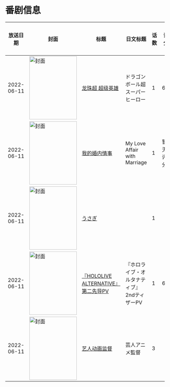 # 番剧信息

|放送日期|封面|标题|日文标题|话数|评分|评分人数|
|---|---|---|---|---|---|---|
|2022-06-11|<img src="//lain.bgm.tv/pic/cover/c/99/59/335502_8b8Wq.jpg" alt="封面" style="width:150px;height:200px;object-fit:cover;">|[龙珠超 超级英雄](https://bangumi.tv/subject/335502)|ドラゴンボール超 スーパーヒーロー|1|6.3|456人评分|
|2022-06-11|<img src="//lain.bgm.tv/pic/cover/c/cd/e3/388986_inMp2.jpg" alt="封面" style="width:150px;height:200px;object-fit:cover;">|[我的婚内情事](https://bangumi.tv/subject/388986)|My Love Affair with Marriage|1|暂无评分|少于10人评分|
|2022-06-11|<img src="//lain.bgm.tv/pic/cover/c/35/11/390920_6Lvfv.jpg" alt="封面" style="width:150px;height:200px;object-fit:cover;">|[うさぎ](https://bangumi.tv/subject/390920)||1|||
|2022-06-11|<img src="//lain.bgm.tv/pic/cover/c/dc/97/443556_p4ZXZ.jpg" alt="封面" style="width:150px;height:200px;object-fit:cover;">|[『HOLOLIVE ALTERNATIVE』第二先导PV](https://bangumi.tv/subject/443556)|『ホロライブ・オルタナティブ』 2ndティザーPV|1|6.6|13人评分|
|2022-06-11|<img src="//lain.bgm.tv/pic/cover/c/f2/af/448364_SFrXx.jpg" alt="封面" style="width:150px;height:200px;object-fit:cover;">|[艺人动画监督](https://bangumi.tv/subject/448364)|芸人アニメ監督|3|||

